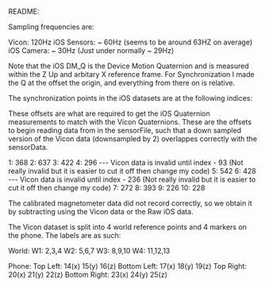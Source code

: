 README:

Sampling frequencies are:

Vicon: 120Hz
iOS Sensors: ~ 60Hz (seems to be around 63HZ on average)
iOS Camera: ~ 30Hz (Just under normally ~ 29Hz)

Note that the iOS DM_Q is the Device Motion Quaternion and is measured within the Z Up and arbitary X reference frame. 
For Synchronization I made the Q at the offset the origin, and everything from there on is relative.

The synchronization points in the iOS datasets are at the following indices:

These offsets are what are required to get the iOS Quaternion measurements to match with the Vicon Quaternions.
These are the offsets to begin reading data from in the sensorFile, such that a down sampled version of the Vicon data
(downsampled by 2) overlappes correctly with the sensorData.

1: 368
2: 637
3: 422
4: 296  --- Vicon data is invalid until index - 93 (Not really invalid but it is easier to cut it off then change my code)
5: 542
6: 428  --- Vicon data is invalid until index - 236 (Not really invalid but it is easier to cut it off then change my code)
7: 272
8: 393
9: 226
10: 228

The calibrated magnetometer data did not record correctly, so we obtain it by subtracting using the Vicon data or the Raw iOS data.

The Vicon dataset is split into 4 world reference points and 4 markers on the phone. The labels are as such:

World:
W1: 2,3,4
W2: 5,6,7
W3: 8,9,10
W4: 11,12,13

Phone:
Top Left: 14(x) 15(y) 16(z)
Bottom Left: 17(x) 18(y) 19(z)
Top Right: 20(x) 21(y) 22(z)
Bottom Right: 23(x) 24(y) 25(z)
